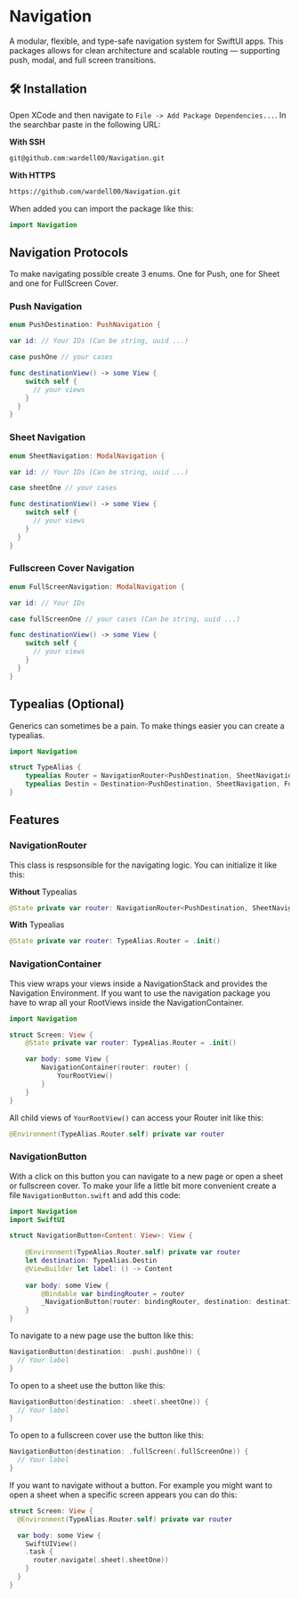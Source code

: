 # Navigation

A modular, flexible, and type-safe navigation system for SwiftUI apps.
This packages allows for clean architecture and scalable routing — supporting push, modal, and full screen transitions.


## 🛠 Installation

Open XCode and then navigate to `File -> Add Package Dependencies...`.
In the searchbar paste in the following URL:

**With SSH**
```bash
git@github.com:wardell00/Navigation.git
```

**With HTTPS**
```bash
https://github.com/wardell00/Navigation.git
```

When added you can import the package like this:
```swift
import Navigation
```

## Navigation Protocols

To make navigating possible create 3 enums. One for Push, one for Sheet and 
one for FullScreen Cover.

### Push Navigation

```swift
enum PushDestination: PushNavigation {

var id: // Your IDs (Can be string, uuid ...)

case pushOne // your cases

func destinationView() -> some View {
    switch self {
      // your views
    }
  }
}
```

### Sheet Navigation

```swift
enum SheetNavigation: ModalNavigation {

var id: // Your IDs (Can be string, uuid ...)

case sheetOne // your cases

func destinationView() -> some View {
    switch self {
      // your views
    }
  }
}
```

### Fullscreen Cover Navigation

```swift
enum FullScreenNavigation: ModalNavigation {

var id: // Your IDs

case fullScreenOne // your cases (Can be string, uuid ...)

func destinationView() -> some View {
    switch self {
      // your views
    }
  }
}
```

## Typealias (Optional)

Generics can sometimes be a pain. To make things easier
you can create a typealias.

```swift
import Navigation

struct TypeAlias {
    typealias Router = NavigationRouter<PushDestination, SheetNavigation, FullScreenNavigation> // <- Add your NavigationEnums
    typealias Destin = Destination<PushDestination, SheetNavigation, FullScreenNavigation> // <- Add your NavigationEnums
}
```

## Features

### NavigationRouter

This class is respsonsible for the navigating logic.
You can initialize it like this:

**Without** Typealias
```swift
@State private var router: NavigationRouter<PushDestination, SheetNavigation, FullScreenNavigation> // <- Add your NavigationEnums = .init()
```

**With** Typealias
```swift
@State private var router: TypeAlias.Router = .init()
```

### NavigationContainer
This view wraps your views inside a NavigationStack and provides the Navigation Environment.
If you want to use the navigation package you have to wrap all your RootViews inside the NavigationContainer.

```swift
import Navigation

struct Screen: View {
    @State private var router: TypeAlias.Router = .init()

    var body: some View {
        NavigationContainer(router: router) {
            YourRootView()
        }
    }
}
```
All child views of ``YourRootView()`` can access your Router init like this:

```swift
@Environment(TypeAlias.Router.self) private var router
```

### NavigationButton

With a click on this button you can navigate to a new page or open a sheet or fullscreen cover.
To make your life a little bit more convenient create a file ``NavigationButton.swift`` and add this code:



```swift
import Navigation
import SwiftUI

struct NavigationButton<Content: View>: View {
    
    @Environment(TypeAlias.Router.self) private var router
    let destination: TypeAlias.Destin
    @ViewBuilder let label: () -> Content
    
    var body: some View {
        @Bindable var bindingRouter = router
        _NavigationButton(router: bindingRouter, destination: destination, label: label)
    }
}
```

To navigate to a new page use the button like this:

```swift
NavigationButton(destination: .push(.pushOne)) { 
  // Your label
}
```

To open to a sheet use the button like this:

```swift
NavigationButton(destination: .sheet(.sheetOne)) { 
  // Your label
}
```

To open to a fullscreen cover use the button like this:

```swift
NavigationButton(destination: .fullScreen(.fullScreenOne)) { 
  // Your label
}
```

If you want to navigate without a button. For example you might want to open a sheet when a specific screen appears you can do this:

```swift
struct Screen: View {
  @Environment(TypeAlias.Router.self) private var router

  var body: some View {
    SwiftUIView()
    .task {
      router.navigate(.sheet(.sheetOne))
    }
  }
}
```